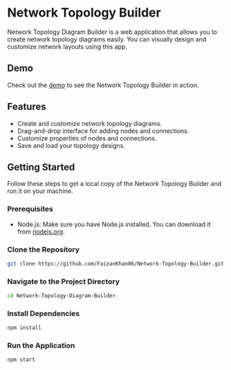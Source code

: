 # Network Topology Builder

Network Topology Diagram Builder is a web application that allows you to create network topology diagrams easily. You can visually design and customize network layouts using this app.

## Demo

Check out the [demo](demo_link_here) to see the Network Topology Builder in action.

## Features

- Create and customize network topology diagrams.
- Drag-and-drop interface for adding nodes and connections.
- Customize properties of nodes and connections.
- Save and load your topology designs.

## Getting Started

Follow these steps to get a local copy of the Network Topology Builder and run it on your machine.

### Prerequisites

- Node.js: Make sure you have Node.js installed. You can download it from [nodejs.org](https://nodejs.org/).

### Clone the Repository

```bash
git clone https://github.com/FaizanKhan06/Network-Topology-Builder.git
```

### Navigate to the Project Directory

```bash
cd Network-Topology-Diagram-Builder
```

### Install Dependencies

```bash
npm install
```

### Run the Application

```bash
npm start
```
